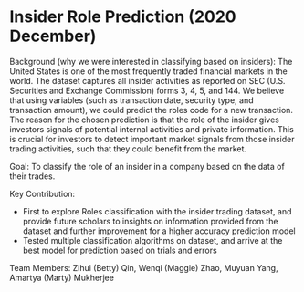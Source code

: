 # Insider Role Prediction (2020 December)

Background (why we were interested in classifying based on insiders): The United States is one of the most frequently traded financial markets in the world. The dataset captures all insider activities as reported on SEC (U.S. Securities and Exchange Commission) forms 3, 4, 5, and 144. We believe that using variables (such as transaction date, security type, and transaction amount), we could predict the roles code for a new transaction. The reason for the chosen prediction is that the role of the insider gives investors signals of potential internal activities and private information. This is crucial for investors to detect important market signals from those insider trading activities, such that they could benefit from the market.

Goal: To classify the role of an insider in a company based on the data of their trades.

Key Contribution:
- First to explore Roles classification with the insider trading dataset, and provide future scholars to insights on information provided from the dataset and further improvement for a higher accuracy prediction model 
- Tested multiple classification algorithms on dataset, and arrive at the best model for prediction based on trials and errors

Team Members:
Zihui (Betty) Qin, 
Wenqi (Maggie) Zhao,
Muyuan Yang,
Amartya (Marty) Mukherjee

